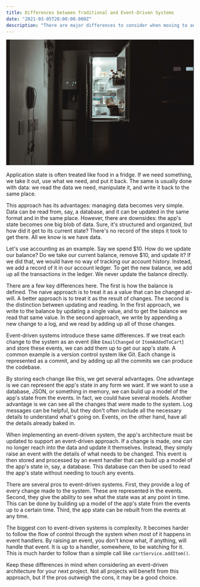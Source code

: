 ```yaml
---
title: Differences between Traditional and Event-Driven Systems
date: "2021-03-05T20:00:00.000Z"
description: "There are major differences to consider when moving to an event-driven system. Let's take a look at the major ones and examine what changes are required to adopt this unique architecture."
---
```


<img alt="Fridge" src="fridge.jpg" />

Application state is often treated like food in a fridge. If we need something, we take it out, use what we need, and put it back. The same is usually done with data: we read the data we need, manipulate it, and write it back to the same place.

This approach has its advantages: managing data becomes very simple. Data can be read from, say, a database, and it can be updated in the same format and in the same place. However, there are downsides: the app's state becomes one big blob of data. Sure, it's structured and organized, but how did it get to its current state? There's no record of the steps it took to get there. All we know is we have data.

Let's use accounting as an example. Say we spend $10. How do we update our balance? Do we take our current balance, remove $10, and update it? If we did that, we would have no way of tracking our account history. Instead, we add a record of it in our account ledger. To get the new balance, we add up all the transactions in the ledger. We never update the balance directly.

There are a few key differences here. The first is how the balance is defined. The naive approach is to treat it as a value that can be changed at-will. A better approach is to treat it as the result of changes. The second is the distinction between updating and reading. In the first approach, we write to the balance by updating a single value, and to get the balance we read that same value. In the second approach, we write by appending a new change to a log, and we read by adding up all of those changes.

Event-driven systems introduce these same differences. If we treat each change to the system as an event (like `EmailChanged` or `ItemAddedToCart`) and store these events, we can add them up to get our app's state. A common example is a version control system like Git. Each change is represented as a commit, and by adding up all the commits we can produce the codebase.

By storing each change like this, we get several advantages. One advantage is we can represent the app's state in any form we want. If we want to use a database, JSON, or something in memory, we can build up a model of the app's state from the events. In fact, we could have several models. Another advantage is we can see all the changes that were made to the system. Log messages can be helpful, but they don't often include all the necessary details to understand what's going on. Events, on the other hand, have all the details already baked in.

When implementing an event-driven system, the app's architecture must be updated to support an event-driven approach. If a change is made, one can no longer reach into the data and update it themselves. Instead, they simply raise an event with the details of what needs to be changed. This event is then stored and processed by an event handler that can build up a model of the app's state in, say, a database. This database can then be used to read the app's state without needing to touch any events.

There are several pros to event-driven systems. First, they provide a log of every change made to the system. These are represented in the events. Second, they give the ability to see what the state was at any point in time. This can be done by building up a model of the app's state from the events up to a certain time. Third, the app state can be rebuilt from the events at any time.

The biggest con to event-driven systems is complexity. It becomes harder to follow the flow of control through the system when most of it happens in event handlers. By raising an event, you don't know what, if anything, will handle that event. It is up to a handler, somewhere, to be watching for it. This is much harder to follow than a simple call like `cartService.addItem()`.

Keep these differences in mind when considering an event-driven architecture for your next project. Not all projects will benefit from this approach, but if the pros outweigh the cons, it may be a good choice.